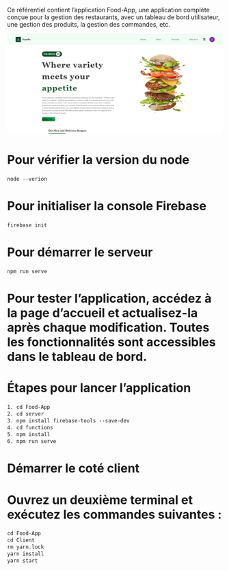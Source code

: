 Ce référentiel contient l’application Food-App, une application complète conçue pour la gestion des restaurants, avec un tableau de bord utilisateur, une gestion des produits, la gestion des commandes, etc.

![Kapelka Restaurant](KapelkaImg.PNG)

# Pour vérifier la version du node

```
node --verion
```

# Pour initialiser la console Firebase

```
firebase init
```

# Pour démarrer le serveur

```
npm run serve
```

# Pour tester l’application, accédez à la page d’accueil et actualisez-la après chaque modification. Toutes les fonctionnalités sont accessibles dans le tableau de bord.

# Étapes pour lancer l’application

```
1. cd Food-App
2. cd server
3. npm install firebase-tools --save-dev
4. cd functions
5. npm install
6. npm run serve
```

# Démarrer le coté client

# Ouvrez un deuxième terminal et exécutez les commandes suivantes :

```
cd Food-App
cd Client
rm yarn.lock
yarn install
yarn start
```

